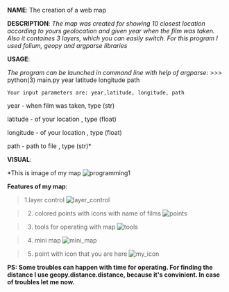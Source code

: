 **NAME**:
The creation of a web map







**DESCRIPTION**:
*The map was created for showing 10 closest location according to yours geolocation and given year
when the film was taken. 
Also it containes 3 layers, which you can easily switch.
For this program I used folium, geopy and argparse libraries*







**USAGE**:

*The program can be launched in command line with help of argparse*: >>> python(3) main.py year latitude longitude path

	Your input parameters are: year,latitude, longitude, path
year - when film was taken, type (str)

latitude - of your location , type (float)

longitude - of your location , type (float)

path - path to file , type (str)*





**VISUAL**:

*This is image of my map 
![programming1](https://user-images.githubusercontent.com/92577132/153509641-816f4d97-8d27-4f46-8bd4-87a6df3704e0.png)



**Features of my map**:

> 1.layer control
![layer_control](https://user-images.githubusercontent.com/92577132/153510342-f7b291ab-55bd-4def-b7b5-fdb4395db5c9.png)

> 2. colored points with icons with name of films
![points](https://user-images.githubusercontent.com/92577132/153510507-dae3f8bf-b634-4c7d-8e7e-768a508ec46d.png)

> 3. tools for operating with map
![tools](https://user-images.githubusercontent.com/92577132/153510631-804a4d27-977d-40b6-bb15-88c574f9fbc7.png)

> 4. mini map
![mini_map](https://user-images.githubusercontent.com/92577132/153510678-653d8526-1957-48ce-a668-1f76d3d53176.png)

> 5. point with icon that you are here
![my_icon](https://user-images.githubusercontent.com/92577132/153510883-c02fa91c-beb3-4ab7-9e09-40337aeadcf4.png)




**PS: Some troubles can happen with time for operating. For finding the distance I use geopy.distance.distance,
because it's convinient. In case of troubles let me now.**


